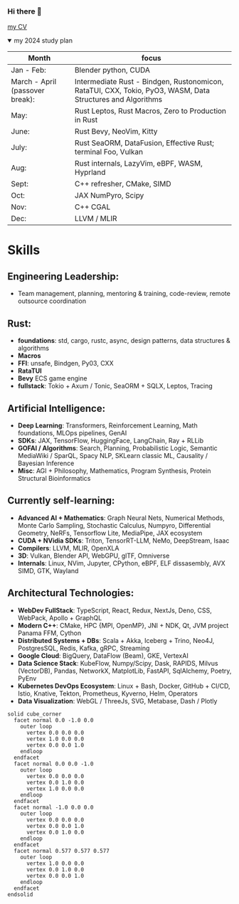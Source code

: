 ### Hi there 👋

[my CV](JoshReuben_CV.pdf)

<details open>
  
  <summary>my 2024 study plan</summary>
       
|Month| focus |
|---|---|
|Jan - Feb:| Blender python, CUDA|
|March - April (passover break):| Intermediate Rust - Bindgen, Rustonomicon, RataTUI, CXX, Tokio, PyO3, WASM, Data Structures and Algorithms|
|May:| Rust Leptos, Rust Macros, Zero to Production in Rust |
|June:|Rust Bevy, NeoVim, Kitty|
|July:| Rust SeaORM, DataFusion, Effective Rust; terminal Foo, Vulkan|
|Aug:| Rust internals, LazyVim, eBPF, WASM, Hyprland |
|Sept: |C++ refresher, CMake, SIMD|
|Oct:| JAX NumPyro, Scipy|
|Nov:| C++ CGAL|
|Dec:| LLVM / MLIR|


  
</details>

<!--
**jreuben11/jreuben11** is a ✨ _special_ ✨ repository because its `README.md` (this file) appears on your GitHub profile.

Here are some ideas to get you started:

- 🔭 I’m currently working on ...
- 🌱 I’m currently learning ...
- 👯 I’m looking to collaborate on ...
- 🤔 I’m looking for help with ...
- 💬 Ask me about ...
- 📫 How to reach me: ...
- 😄 Pronouns: ...
- ⚡ Fun fact: ...
-->

# Skills
## Engineering Leadership: 
- Team management, planning, mentoring & training, code-review,  remote outsource coordination
## Rust: 
- **foundations**: std, cargo, rustc, async, design patterns, data structures & algorithms
-  **Macros**
- **FFI**: unsafe, Bindgen, Py03, CXX
- **RataTUI**
- **Bevy** ECS game engine
-  **fullstack**: Tokio + Axum / Tonic, SeaORM + SQLX, Leptos, Tracing
## Artificial Intelligence: 
- **Deep Learning**: Transformers, Reinforcement Learning, Math foundations, MLOps pipelines, GenAI
- **SDKs**: JAX, TensorFlow, HuggingFace, LangChain, Ray + RLLib
- **GOFAI / Algorithms**: Search, Planning, Probabilistic Logic, Semantic MediaWiki / SparQL, Spacy NLP,  SKLearn classic ML, Causality / Bayesian Inference
- **Misc**: AGI + Philosophy, Mathematics, Program Synthesis, Protein Structural Bioinformatics
## Currently self-learning: 
- **Advanced AI + Mathematics**: Graph Neural Nets, Numerical Methods, Monte Carlo Sampling, Stochastic Calculus, Numpyro,  Differential Geometry, NeRFs, Tensorflow Lite, MediaPipe, JAX ecosystem
- **CUDA + NVidia SDKs**: Triton, TensorRT-LLM, NeMo, DeepStream, Isaac
- **Compilers**: LLVM, MLIR, OpenXLA
- **3D**: Vulkan, Blender API, WebGPU, glTF, Omniverse
- **Internals**: Linux, NVim, Jupyter, CPython, eBPF, ELF dissasembly, AVX SIMD, GTK, Wayland
## Architectural Technologies: 
- **WebDev FullStack**: TypeScript, React, Redux, NextJs, Deno, CSS, WebPack, Apollo + GraphQL
- **Modern C++**: CMake, HPC {MPI, OpenMP}, JNI + NDK, Qt, JVM project Panama FFM, Cython
- **Distributed Systems + DBs**: Scala + Akka, Iceberg + Trino, Neo4J, PostgresSQL, Redis, Kafka, gRPC, Streaming
- **Google Cloud**: BigQuery, DataFlow (Beam), GKE, VertexAI
- **Data Science Stack**: KubeFlow, Numpy/Scipy, Dask, RAPIDS, Milvus (VectorDB), Pandas, NetworkX, MatplotLib, FastAPI, SqlAlchemy, Poetry, PyEnv
- **Kubernetes DevOps Ecosystem**: Linux + Bash, Docker, GitHub + CI/CD, Istio, Knative, Tekton, Prometheus, Kyverno, Helm, Operators
- **Data Visualization**: WebGL / ThreeJs, SVG, Metabase, Dash / Plotly

```stl
solid cube_corner
  facet normal 0.0 -1.0 0.0
    outer loop
      vertex 0.0 0.0 0.0
      vertex 1.0 0.0 0.0
      vertex 0.0 0.0 1.0
    endloop
  endfacet
  facet normal 0.0 0.0 -1.0
    outer loop
      vertex 0.0 0.0 0.0
      vertex 0.0 1.0 0.0
      vertex 1.0 0.0 0.0
    endloop
  endfacet
  facet normal -1.0 0.0 0.0
    outer loop
      vertex 0.0 0.0 0.0
      vertex 0.0 0.0 1.0
      vertex 0.0 1.0 0.0
    endloop
  endfacet
  facet normal 0.577 0.577 0.577
    outer loop
      vertex 1.0 0.0 0.0
      vertex 0.0 1.0 0.0
      vertex 0.0 0.0 1.0
    endloop
  endfacet
endsolid
```
<!--
<picture>
  <source media="(prefers-color-scheme: dark)" srcset="https://user-images.githubusercontent.com/25423296/163456776-7f95b81a-f1ed-45f7-b7ab-8fa810d529fa.png">
  <source media="(prefers-color-scheme: light)" srcset="https://user-images.githubusercontent.com/25423296/163456779-a8556205-d0a5-45e2-ac17-42d089e3c3f8.png">
  <img alt="Shows an illustrated sun in light mode and a moon with stars in dark mode." src="https://user-images.githubusercontent.com/25423296/163456779-a8556205-d0a5-45e2-ac17-42d089e3c3f8.png">
</picture>
-->




